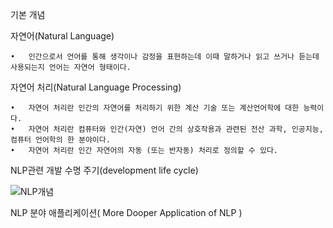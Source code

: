 기본 개념

자연어(Natural Language)

	•	인간으로서 언어를 통해 생각이나 감정을 표현하는데 이때 말하거나 읽고 쓰거나 듣는데 사용되는지 언어는 자연어 형태이다.

자연어 처리(Natural Language Processing)

	•	자연어 처리란 인간의 자연어를 처리하기 위한 계산 기술 또는 계산언어학에 대한 능력이다.
	•	자연어 처리란 컴퓨터와 인간(자연) 언어 간의 상호작용과 관련된 전산 과학, 인공지능, 컴퓨터 언어학의 한 분야이다.
	•	자연어 처리란 인간 자연어의 자동 (또는 반자동) 처리로 정의할 수 있다.


NLP관련 개발 수명 주기(development life cycle)

![NLP개념](./Basic/img/NLP개념.JPG)


NLP 분야 애플리케이션( More Dooper Application of NLP )

